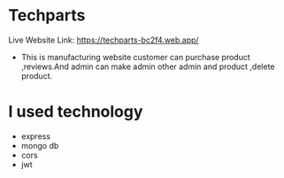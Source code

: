 # Techparts

Live Website Link: https://techparts-bc2f4.web.app/

* This is manufacturing website customer can purchase product ,reviews.And admin can make admin other admin and product ,delete product.

# I used technology

* express
* mongo db
* cors
* jwt